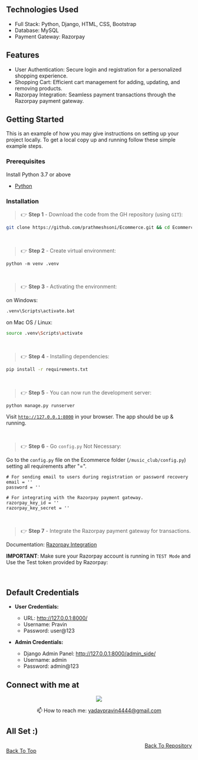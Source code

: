 
## Technologies Used

- Full Stack: Python, Django, HTML, CSS, Bootstrap
- Database: MySQL
- Payment Gateway: Razorpay


## Features

- User Authentication: Secure login and registration for a personalized shopping experience.
- Shopping Cart: Efficient cart management for adding, updating, and removing products.
- Razorpay Integration: Seamless payment transactions through the Razorpay payment gateway.


## Getting Started

This is an example of how you may give instructions on setting up your project locally.
To get a local copy up and running follow these simple example steps.

### Prerequisites

Install Python 3.7 or above

* <a href="https://python.org/downloads/" target="_blank">Python</a>
 
### Installation

> 👉 **Step 1** - Download the code from the GH repository (using `GIT`):
```bash
git clone https://github.com/prathmeshsoni/Ecommerce.git && cd Ecommerce
```

<br />

> 👉 **Step 2** - Create virtual environment:
```
python -m venv .venv
```

<br />

> 👉 **Step 3** - Activating the environment:

on Windows:
```bash
.venv\Scripts\activate.bat
```
on Mac OS / Linux:
```bash
source .venv\Scripts\activate
```

<br />

> 👉 **Step 4** - Installing dependencies:

```bash
pip install -r requirements.txt
```

<br />

> 👉 **Step 5** - You can now run the development server:

```bash
python manage.py runserver
```

Visit [`http://127.0.0.1:8000`](http://localhost:8000) in your browser. The app should be up & running.

<br />

> 👉 **Step 6** - Go `config.py` Not Necessary:


Go to the `config.py` file on the Ecommerce folder (`/music_club/config.py`) setting all requirements after "=". 

```
# For sending email to users during registration or password recovery
email = ''
password = ''

# For integrating with the Razorpay payment gateway.
razorpay_key_id = ''
razorpay_key_secret = ''
```

<br />

> 👉 **Step 7** - Integrate the Razorpay payment gateway for transactions.

Documentation: <a href="https://razorpay.com/docs/payments/server-integration/python/install/" target="_blank">Razorpay Integration</a>

**IMPORTANT**: Make sure your Razorpay account is running in `TEST Mode` and Use the Test token provided by Razorpay:

<br />

## Default Credentials

- **User Credentials:**
  - URL: http://127.0.0.1:8000/
  - Username: Pravin
  - Password: user@123

- **Admin Credentials:**
    - Django Admin Panel: http://127.0.0.1:8000/admin_side/
  - Username: admin
  - Password: admin@123

## Connect with me at

<p align='center'>
  <a href="#" target="_blank">
    <img src="https://img.shields.io/badge/linkedin-%230077B5.svg?&style=for-the-badge&logo=linkedin&logoColor=white" />
  </a>
</p>

<p align='center'>
  📫 How to reach me: <a href='mailto:yadavpravin4444@gmail.com'>yadavpravin4444@gmail.com</a>
</p>


## All Set :)

<p style="float:left;" align="left">
  <a href="#top">Back To Top</a>
</p>

<p style="text-align:right;" align="right">
  <a href="https://github.com/Pravin06102005/Sport-Accessories-Store/tree/main" target="_blank">Back To Repository</a>
</p>
